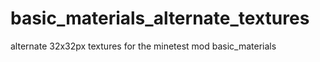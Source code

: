 # basic_materials_alternate_textures
 alternate 32x32px textures for the minetest mod basic_materials

